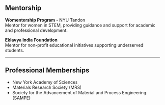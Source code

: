 ## Mentorship

**Womentorship Program** - NYU Tandon  
Mentor for women in STEM, providing guidance and support for academic and professional development.

**Eklavya India Foundation**  
Mentor for non-profit educational initiatives supporting underserved students.

---

## Professional Memberships

- New York Academy of Sciences
- Materials Research Society (MRS)
- Society for the Advancement of Material and Process Engineering (SAMPE)